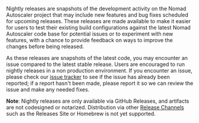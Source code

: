 Nightly releases are snapshots of the development activity on the Nomad
Autoscaler project that may include new features and bug fixes scheduled for
upcoming releases. These releases are made available to make it easier for
users to test their existing build configurations against the latest Nomad
Autoscaler code base for potential issues or to experiment with new features,
with a chance to provide feedback on ways to improve the changes before being
released.

As these releases are snapshots of the latest code, you may encounter an issue
compared to the latest stable release. Users are encouraged to run nightly
releases in a non production environment. If you encounter an issue, please
check our [issue tracker](https://github.com/hashicorp/nomad-autoscaler/issues)
to see if the issue has already been reported; if a report hasn't been made,
please report it so we can review the issue and make any needed fixes.

**Note**: Nightly releases are only available via GitHub Releases, and
artifacts are not codesigned or notarized. Distribution via other [Release
Channels](https://www.hashicorp.com/official-release-channels) such as the
Releases Site or Homebrew is not yet supported.
